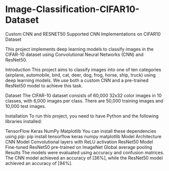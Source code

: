 # Image-Classification-CIFAR10-Dataset
Custom CNN and RESNET50 Supported CNN Implementations on CIFAR10 Dataset

This project implements deep learning models to classify images in the CIFAR-10 dataset using Convolutional Neural Networks (CNN) and ResNet50.

Introduction
This project aims to classify images into one of ten categories (airplane, automobile, bird, cat, deer, dog, frog, horse, ship, truck) using deep learning models. We use both a custom CNN and a pre-trained ResNet50 model to achieve this task.

Dataset
The CIFAR-10 dataset consists of 60,000 32x32 color images in 10 classes, with 6,000 images per class. There are 50,000 training images and 10,000 test images.

Installation
To run this project, you need to have Python and the following libraries installed:

TensorFlow
Keras
NumPy
Matplotlib You can install these dependencies using pip: pip install tensorflow keras numpy matplotlib
Model Architecture
CNN Model
Convolutional layers with ReLU activation
ResNet50 Model
Fine-tuned ResNet50 pre-trained on ImageNet
Global average pooling
Results
The models were evaluated using accuracy and confusion matrices. The CNN model achieved an accuracy of [36%], while the ResNet50 model achieved an accuracy of [94%].
